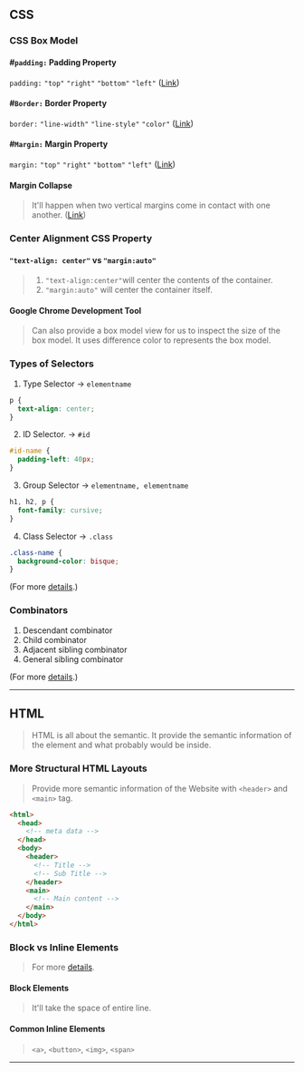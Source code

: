 ## CSS
### CSS Box Model
#### #`padding:` Padding Property
`padding:` `"top"` `"right"` `"bottom"` `"left"` ([Link](https://developer.mozilla.org/en-US/docs/Web/CSS/padding))

#### #`Border:` Border Property
`border:` `"line-width"`  `"line-style"`  `"color"` ([Link](https://developer.mozilla.org/en-US/docs/Web/CSS/border))

#### #`Margin:` Margin Property
`margin:` `"top"` `"right"` `"bottom"` `"left"` ([Link](https://developer.mozilla.org/en-US/docs/Web/CSS/margin))

#### Margin Collapse
> It'll happen when two vertical margins come in contact with one another. 
([Link](https://css-tricks.com/what-you-should-know-about-collapsing-margins/#:~:text=Collapsing%20margins%20happen%20when%20two,the%20other%2C%20leaving%20one%20margin.))

### Center Alignment CSS Property
#### `"text-align: center"` vs `"margin:auto"`
> 1. `"text-align:center"`will center the contents of the container.
> 2. `"margin:auto"` will center the container itself.


#### Google Chrome Development Tool
> Can also provide a box model view for us to inspect the size of the box model.
> It uses difference color to represents the box model.

### Types of Selectors
1. Type Selector -> `elementname`
```css
p {
  text-align: center;
}
```

2. ID Selector.  -> `#id`
```css
#id-name {
  padding-left: 40px;
}
```

3. Group Selector -> `elementname, elementname`
```css
h1, h2, p {
  font-family: cursive;
}
```

4. Class Selector -> `.class`
```css
.class-name {
  background-color: bisque;
}
```
(For more [details](https://developer.mozilla.org/en-US/docs/Learn/CSS/Building_blocks/Selectors).)

### Combinators
1. Descendant combinator
2. Child combinator
3. Adjacent sibling combinator
4. General sibling combinator

(For more [details](https://developer.mozilla.org/en-US/docs/Learn/CSS/Building_blocks/Selectors/Combinators).)

---

## HTML
> HTML is all about the semantic. It provide the semantic information of the element and what probably would be inside.

### More Structural HTML Layouts
> Provide more semantic information of the Website with `<header>` and `<main>` tag.
```html
<html>
  <head>
    <!-- meta data -->
  </head>
  <body>
    <header>
      <!-- Title -->
      <!-- Sub Title -->
    </header>
    <main>
      <!-- Main content -->
    </main>
  </body>
</html>
```

### Block vs Inline Elements
> For more [details](https://developer.mozilla.org/en-US/docs/Web/HTML/Inline_elements).
#### Block Elements
> It'll take the space of entire line.
#### Common Inline Elements
> `<a>`, `<button>`, `<img>`, `<span>`
---
